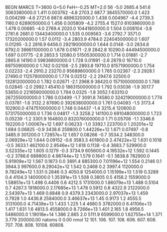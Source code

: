 BEGN
MARCS T=3600 G=5.0 FeH=-0.25 MT=2.0
                  56
-5.0 2685.4 541.6 3063380000.0 1.411 0.003762 
-4.8 2703.2 687.7 3845570000.0 1.423 0.004299 
-4.6 2721.6 887.6 4896320000.0 1.438 0.004967 
-4.4 2739.3 1160.0 6289050000.0 1.456 0.005809 
-4.2 2755.4 1527.0 8103860000.0 1.478 0.00685 
-4.0 2769.4 2020.0 10441800000.0 1.504 0.008104 
-3.8 2781.6 2681.0 13443400000.0 1.535 0.009563 
-3.6 2792.7 3571.0 17320200000.0 1.57 0.0112 
-3.4 2803.9 4784.0 22404500000.0 1.607 0.01295 
-3.2 2816.9 6456.0 29219000000.0 1.644 0.0148 
-3.0 2834.8 8792.0 38661100000.0 1.678 0.01671 
-2.9 2842.8 10290.0 44494500000.0 1.697 0.01775 
-2.8 2853.5 12080.0 51505300000.0 1.714 0.01881 
-2.7 2865.6 14190.0 59836800000.0 1.728 0.01991 
-2.6 2879.0 16710.0 69750900000.0 1.742 0.02108 
-2.5 2893.8 19710.0 81571900000.0 1.754 0.02233 
-2.4 2910.2 23270.0 95689800000.0 1.765 0.02367 
-2.3 2928.1 27490.0 112578000000.0 1.774 0.02512 
-2.2 2947.6 32500.0 132812000000.0 1.782 0.02671 
-2.1 2968.9 38420.0 157100000000.0 1.788 0.02845 
-2.0 2992.1 45410.0 186315000000.0 1.792 0.03036 
-1.9 3017.7 53650.0 221659000000.0 1.794 0.0325 
-1.8 3052.1 63310.0 267255000000.0 1.786 0.03499 
-1.7 3091.8 74580.0 324219000000.0 1.774 0.03781 
-1.6 3132.2 87690.0 392638000000.0 1.761 0.04093 
-1.5 3173.4 102900.0 474751000000.0 1.748 0.04437 
-1.4 3215.4 120600.0 573175000000.0 1.736 0.04817 
-1.3 3258.2 141100.0 691048000000.0 1.723 0.05239 
-1.2 3301.9 164800.0 832076000000.0 1.71 0.05708 
-1.1 3346.6 192200.0 1.00067e+12 1.697 0.06233 
-1.0 3392.1 223700.0 1.20201e+12 1.684 0.06825 
-0.9 3438.6 259800.0 1.44226e+12 1.671 0.07497 
-0.8 3485.9 301200.0 1.72857e+12 1.657 0.08266 
-0.7 3534.2 348300.0 2.06929e+12 1.644 0.09152 
-0.6 3583.3 401800.0 2.47422e+12 1.631 0.1018 
-0.5 3633.1 462100.0 2.9546e+12 1.618 0.1138 
-0.4 3683.7 529900.0 3.52335e+12 1.605 0.1279 
-0.3 3734.9 605600.0 4.19532e+12 1.592 0.1445 
-0.2 3786.6 689800.0 4.98744e+12 1.579 0.1641 
-0.1 3838.8 782900.0 5.91909e+12 1.567 0.1873 
0.0 3891.4 885300.0 7.01196e+12 1.554 0.2146 
0.1 3944.3 997600.0 8.29042e+12 1.542 0.2468 
0.2 3997.4 1120000.0 9.78249e+12 1.531 0.2846 
0.3 4050.8 1254000.0 1.15199e+13 1.519 0.3289 
0.4 4104.3 1400000.0 1.35391e+13 1.508 0.3805 
0.5 4158.2 1559000.0 1.58851e+13 1.498 0.4406 
0.6 4212.5 1731000.0 1.86079e+13 1.488 0.5104 
0.7 4267.3 1918000.0 2.17685e+13 1.478 0.5912 
0.8 4322.9 2122000.0 2.54397e+13 1.469 0.6848 
0.9 4379.3 2343000.0 2.97037e+13 1.459 0.7928 
1.0 4436.8 2584000.0 3.46637e+13 1.45 0.9173 
1.2 4555.5 3131000.0 4.71438e+13 1.433 1.225 
1.4 4680.5 3782000.0 6.41106e+13 1.417 1.631 
1.6 4813.5 4558000.0 8.7266e+13 1.401 2.165 
1.8 4956.5 5486000.0 1.19018e+14 1.386 2.865 
2.0 5111.9 6599000.0 1.62755e+14 1.371 3.779 
200000.00
natoms              0      0.00
nmol          12
          101.         106.       107.      108.         606.        607.        608.
          707.         708.       808.    10108.       60808.
